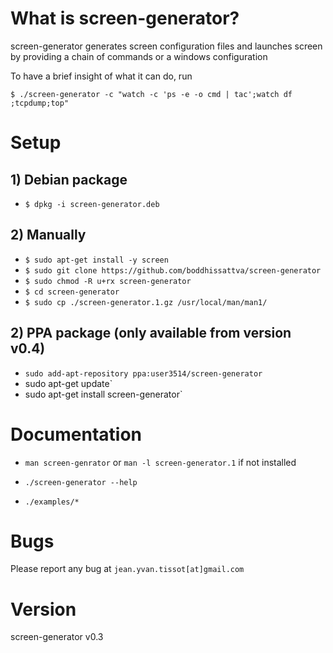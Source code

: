 # What is screen-generator?

screen-generator generates screen configuration files and launches screen by providing a chain of commands or a windows configuration

To have a brief insight of what it can do, run

`$ ./screen-generator -c "watch -c 'ps -e -o cmd | tac';watch df ;tcpdump;top"`

# Setup

## 1) Debian package

* `$ dpkg -i screen-generator.deb`

## 2) Manually

* `$ sudo apt-get install -y screen`
* `$ sudo git clone https://github.com/boddhissattva/screen-generator`
* `$ sudo chmod -R u+rx screen-generator `
* `$ cd screen-generator`
* `$ sudo cp ./screen-generator.1.gz /usr/local/man/man1/  `

## 2) PPA package (only available from version v0.4)

* `sudo add-apt-repository ppa:user3514/screen-generator`
* sudo apt-get update`
* sudo apt-get install screen-generator`


# Documentation

* `man screen-genrator` or `man -l screen-generator.1` if not installed

* `./screen-generator --help`

* `./examples/*`

# Bugs

Please report any bug at `jean.yvan.tissot[at]gmail.com`


# Version

screen-generator v0.3

